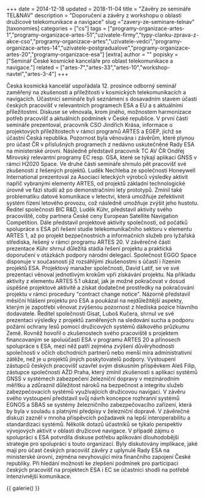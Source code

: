+++
date = 2014-12-18
updated = 2018-11-04
title = "Závěry ze semináře TEL&NAV"
description = "Doporučení a závěry z workshopu o oblasti družicové telekomunikace a navigace"
slug ="zavery-ze-seminare-telnav"
[taxonomies]
categories = ["cs"]
tags = ["programy-organizace-artes-1","programy-organizace-artes-51","uzivatele-firmy","typy-clanku-zprava-z-akce-cso","programy-organizace-artes","uzivatele-vedci","programy-organizace-artes-14","uzivatele-postgradualove","programy-organizace-artes-20","programy-organizace-esa"]
[extra]
author = ""
popisky = ["Seminář České kosmické kanceláře pro oblast telekomunikace a navigace."]
related = ["artes-7","artes-33","artes-10","workshop-navtel","artes-3-4"]
+++

Česká kosmická kancelář uspořádala 12. prosince odborný seminář zaměřený na zkušenosti a příležitosti v kosmických telekomunikacích a navigacích. Účastníci semináře byli seznámeni s dosavadním stavem účasti českých pracovišť v relevantních programech ESA a EU a s aktuálními příležitostmi. Diskuse se věnovala, krom jiného, možnostem harmonizace potřeb pracovišť a aktuálních podmínek v České republice. V první části semináře prezentoval, pracovník CSO Jindřich Krása, informace o projektových příležitostech v rámci programů ARTES a EGEP, jichž se účastní Česká republika. Pozornost byla věnována i závěrům, které plynou pro účast ČR v příslušných programech z nedávno uskutečněné Rady ESA na ministerské úrovni. Následně představil pracovník TC AV ČR Ondřej Mirovský relevantní programy EC resp. GSA, které se týkají aplikací GNSS v rámci H2020 Space. Ve druhé části semináře shrnulo pět pracovišť své zkušenosti z řešených projektů. Luděk Nechleba ze společnosti Honeywell International prezentoval za Asociaci leteckých výrobců výsledky aktivit napříč vybranými elementy ARTES, od projektů základní technologické úrovně ve fázi studií až po demonstračními lety prototypů. Zmínil také problematiku datové komunikace v letectví, která umožňuje zefektivnit systém řízení letového provozu, což následně umožňuje zvýšit jeho hustotu. Ředitel společnosti BIC R&D, Luděk Kühr, představil aktivity svého pracoviště, coby partnera České ceny European Satellite Navigation Competition. Dále představil projektové aktivity společnosti, od počátků spolupráce s ESA při řešení studie telekomunikačního sektoru v elementu ARTES 1, až po projekt bezpečnostních a informačních služeb pro lyžařská střediska, řešený v rámci programu ARTES 20. V závěrečné části prezentace Kühr shrnul důležitá stádia řešení projektu a praktická doporučení v otázkách podpory národní delegací. Společnost EGGO Space disponuje v současnosti již rozsáhlými zkušenostmi s účastí i řízením projektů ESA. Projektový manažer společnosti, David Latif, se ve své prezentaci věnoval jednotlivým krokům vpři získávání projektu. Na příkladu aktivity z elementu ARTES 5.1 ukázal, jak je možné pokračovat v dosud úspěšné projektové aktivitě a získat dodatečné prostředky na pokračování projektu v rámci procedury "contract change notice". Názorně představil měsíční hlášení projektu pro ESA a poukázal na nejdůležitější aspekty, kterým je zapotřebí věnovat zvýšenou pozornost z hlediska pozice hlavního dodavatele. Ředitel společnosti Gisat, Luboš Kučera, shrnul ve své prezentaci výsledky z projektů zaměřených na sledování sucha a podporu požární ochrany lesů pomocí družicových systémů dálkového průzkumu Země. Rovněž hovořil o zkušenostech svého pracoviště s projektem financovaným se spoluúčastí ESA v programu ARTES 20 a přínosech spolupráce s ESA, mezi něž patří zejména zvýšení důvěryhodnosti společnosti v očích obchodních partnerů nebo menší míra administrativní zátěže, než je u projektů jiných poskytovatelů podpory. Vystoupení zástupců českých pracovišť uzavřel svým diskusním příspěvkem Aleš Filip, zástupce společnosti AŽD Praha, který zmínil zkušenosti s aplikací systémů GNSS v systémech zabezpečení železniční dopravy v mezinárodním měřítku a zdůraznil důležitost nároků na bezpečnost a integritu služeb zabezpečovacích systémů využívajících družicovou navigaci. V závěru svého vystoupení představil svůj návrh koncepce rozhranní systémů EGNOS a SBAS se systémy železničního zabezpečovacího zařízení, která by byla v souladu s platnými předpisy v železniční dopravě. V závěrečné diskuzi zazněl v mnoha příspěvcích požadavek na lepší interoperabilitu a standardizaci systémů. Několik dotazů účastníků se týkalo perspektiv vývojových aktivit v oblasti družicové navigace. V případě zájmu o spolupráci s ESA potvrdila diskuse potřebu aplikování dlouhodobější strategie pro spolupráci s touto organizací. Byly diskutovány implikace, jaké mají pro účast českých pracovišť závěry z uplynulé Rady ESA na ministerské úrovni, zejména nevyhovující míra finančního zapojení České republiky. Při hledání možností ke zlepšení podmínek pro participaci českých pracovišť na projektech ESA i EC se účastníci shodli na potřebě intenzivnější komunikace.

{{ galerie() }}
